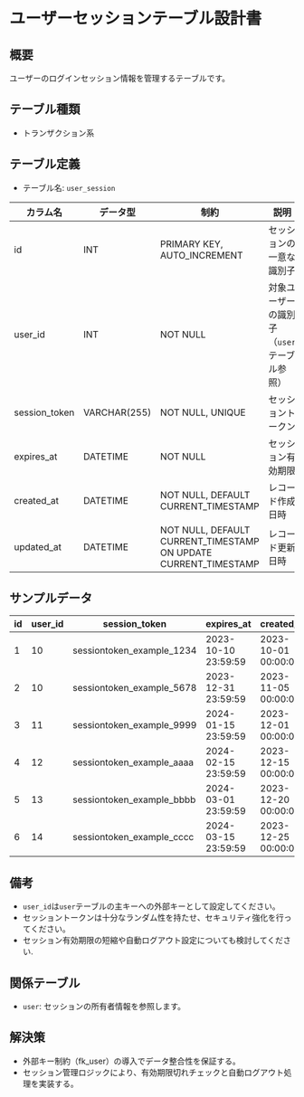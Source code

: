 # ユーザーセッションテーブル設計書

## 概要
ユーザーのログインセッション情報を管理するテーブルです。

## テーブル種類
- トランザクション系

## テーブル定義
- テーブル名: `user_session`

| カラム名       | データ型      | 制約                                      | 説明                                  |
|----------------|---------------|-------------------------------------------|---------------------------------------|
| id             | INT           | PRIMARY KEY, AUTO_INCREMENT               | セッションの一意な識別子               |
| user_id        | INT           | NOT NULL                                  | 対象ユーザーの識別子（`user` テーブル参照）|
| session_token  | VARCHAR(255)  | NOT NULL, UNIQUE                          | セッショントークン                     |
| expires_at     | DATETIME      | NOT NULL                                  | セッション有効期限                     |
| created_at     | DATETIME      | NOT NULL, DEFAULT CURRENT_TIMESTAMP       | レコード作成日時                       |
| updated_at     | DATETIME      | NOT NULL, DEFAULT CURRENT_TIMESTAMP ON UPDATE CURRENT_TIMESTAMP | レコード更新日時   |

## サンプルデータ

| id | user_id | session_token               | expires_at           | created_at           | updated_at           |
|----|---------|-----------------------------|----------------------|----------------------|----------------------|
| 1  | 10      | sessiontoken_example_1234  | 2023-10-10 23:59:59  | 2023-10-01 00:00:00  | 2023-10-01 00:00:00  |
| 2  | 10      | sessiontoken_example_5678  | 2023-12-31 23:59:59  | 2023-11-05 00:00:00  | 2023-11-05 00:00:00  |
| 3  | 11      | sessiontoken_example_9999  | 2024-01-15 23:59:59  | 2023-12-01 00:00:00  | 2023-12-01 00:00:00  |
| 4  | 12      | sessiontoken_example_aaaa  | 2024-02-15 23:59:59  | 2023-12-15 00:00:00  | 2023-12-15 00:00:00  |
| 5  | 13      | sessiontoken_example_bbbb  | 2024-03-01 23:59:59  | 2023-12-20 00:00:00  | 2023-12-20 00:00:00  |
| 6  | 14      | sessiontoken_example_cccc  | 2024-03-15 23:59:59  | 2023-12-25 00:00:00  | 2023-12-25 00:00:00  |

## 備考
- `user_id`は`user`テーブルの主キーへの外部キーとして設定してください。
- セッショントークンは十分なランダム性を持たせ、セキュリティ強化を行ってください。
- セッション有効期限の短縮や自動ログアウト設定についても検討してください.

## 関係テーブル
- `user`: セッションの所有者情報を参照します。

## 解決策
- 外部キー制約（fk_user）の導入でデータ整合性を保証する。
- セッション管理ロジックにより、有効期限切れチェックと自動ログアウト処理を実装する。
